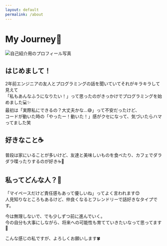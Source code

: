 ```yaml
---
layout: default
permalink: /about
---
```


<div id="about" class="page">
    <h1>My Journey🌱</h1>
    <img src="{{ '/assets/images/my_image.jpg' | relative_url }}" alt="自己紹介用のプロフィール写真" />
    <h2>はじめまして！</h2>
    <p>
        2年前エンジニアの友人とプログラミングの話を聞いていてそれがキラキラして見えて<br>
        「私もあんなふうになりたい！」って思ったのがきっかけでプログラミングを始めました💻✨<br>
        最初は「実際私にできるの？大丈夫かな…😅」って不安だったけど、<br>
        コードが動いた時の「やったー！動いた！」感がクセになって、気づいたらハマってました笑
    </p>
    <h2>好きなこと☕️</h2>
    <p>
        普段は家にいることが多いけど、友達と美味しいものを食べたり、カフェでダラダラ喋ったりするのが好き☕️🍰
    </p>
    <h2>私ってどんな人？🧩</h2>
    <p>
        「マイペースだけど責任感もあって優しいね」ってよく言われます😊<br>
        人見知りなところもあるけど、仲良くなるとフレンドリーで話好きなタイプです。
    </p>
    <p>
        今は無理しないで、でも少しずつ前に進んでいく。<br>
        今の自分も大事にしながら、将来への可能性も育てていきたいなって思ってます🌱
    </p>
    <p>   
     こんな感じの私ですが、よろしくお願いします🍀
    </p>
    
</div>
